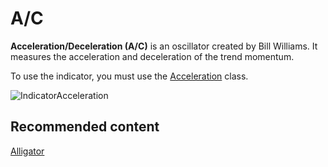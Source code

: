 # A\/C

**Acceleration\/Deceleration (A\/C)** is an oscillator created by Bill Williams. It measures the acceleration and deceleration of the trend momentum. 

To use the indicator, you must use the [Acceleration](../api/StockSharp.Algo.Indicators.Acceleration.html) class. 

![IndicatorAcceleration](~/images/IndicatorAcceleration.png)

## Recommended content

[Alligator](IndicatorAlligator.md)
